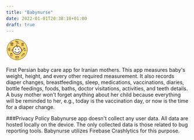 ```yaml
---
title: "Babynurse"
date: 2022-01-01T20:38:18+01:00
draft: true
---
```


![BabyNurse icon](/images/babynurse.png)

First Persian baby care app for Iranian mothers. This app measures baby's weight, height, and every other required measurement. It also records diaper changes, breastfeedings, sleep, medications, vaccinations, diaries, bottle feedings, foods, baths, doctor visitations, activities, and teeth details. A busy mother won't forget anything about her child because everything will be reminded to her, e.g., today is the vaccination day, or now is the time for a diaper change.

###Privacy Policy
Babynurse app doesn't collect any user data. All data are hosted locally on the device. The only collected data is those related to bug reporting tools. Babynurse utilizes Firebase Crashlytics for this purpose.